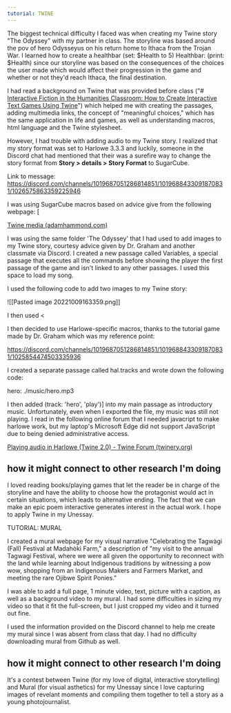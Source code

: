 ```yaml
---
tutorial: TWINE 
---
```


The biggest technical difficulty I faced was when creating my Twine story "The Odyssey" with my partner in class. The storyline was based around the pov of hero Odysseyus on his return home to Ithaca from the Trojan War. I learned how to create a healthbar (set: $Health to 5) Healthbar: (print: $Health) since our storyline was based on the consequences of the choices the user made which would affect their progression in the game and whether or not they'd reach Ithaca, the final destination.

I had read a background on Twine that was provided before class ("# [Interactive Fiction in the Humanities Classroom: How to Create Interactive Text Games Using Twine](https://programminghistorian.org/en/lessons/interactive-text-games-using-twine)") which helped me with creating the passages, adding multimedia links, the concept of "meaningful choices," which has the same application in life and games, as well as understanding macros, html language and the Twine stylesheet. 

However, I had trouble with adding audio to my Twine story. I realized that my story format was set to Harlowe 3.3.3 and luckily, someone in the Discord chat had mentioned that their was a surefire way to change the story format from **Story > details > Story Format** to SugarCube. 

Link to message: https://discord.com/channels/1019687051286814851/1019688433091870831/1026575863359225946

I was using SugarCube macros based on advice give from the following webpage: [

[Twine media (adamhammond.com)](http://www.adamhammond.com/wp-content/uploads/2016/03/hammond_twineguide_4_imagesmusic.pdf#:~:text=Adding%20media%20to%20your%20Twine%20game%20is%20as,you%20like%2C%20and%20then%20click%20on%20%22View%20Image.%22)

I was using the same folder 'The Odyssey' that I had used to add images to my Twine story, courtesy advice given by Dr. Graham and another classmate via Discord. I created a new passage called Variables, a special passage that executes all the commands before showing the player the first passage of the game and isn't linked to any other passages. I used this space to load my song. 

I used the following code to add two images to my Twine story: 

![[Pasted image 20221009163359.png]]

I then used <<audio hero play>> and inserted it into the passage I wanted the music to play from. I exported the html and dropped it into my folder, but the audio did not play. 

I then decided to use Harlowe-specific macros, thanks to the tutorial game made by Dr. Graham which was my reference point: 

https://discord.com/channels/1019687051286814851/1019688433091870831/1025854474503335936

I created a separate passage called hal.tracks and wrote down the following code: 

hero: ./music/hero.mp3

I then added (track: 'hero', 'play')] into my main passage as introductory music. Unfortunately, even when I exported the file, my music was still not playing. I read in the following online forum that I needed javacript to make harlowe work, but my laptop's Microsoft Edge did not support JavaScript due to being denied administrative access. 

[Playing audio in Harlowe (Twine 2.0) - Twine Forum (twinery.org)](https://twinery.org/forum/discussion/5528/playing-audio-in-harlowe-twine-2-0)


## how it might connect to other research I'm doing

I loved reading books/playing games that let the reader be in charge of the storyline and have the ability to choose how the protagonist would act in certain situations, which leads to alternative ending. The fact that we can make an epic poem interactive generates interest in the actual work. I hope to apply Twine in my Unessay.

TUTORIAL: MURAL 

I created a mural webpage for my visual narrative "Celebrating the Tagwàgi (Fall) Festival at Madahòkì Farm," a description of "my visit to the annual Tagwagi Festival, where we were all given the opportunity to reconnect with the land while learning about Indigenous traditions by witnessing a pow wow, shopping from an Indigenous Makers and Farmers Market, and meeting the rare Ojibwe Spirit Ponies."

I was able to add a full page, 1 minute video, text, picture with a caption, as well as a background video to my mural. I had some difficulties in sizing my video so that it fit the full-screen, but I just cropped my video and it turned out fine. 

I used the information provided on the Discord channel to help me create my mural since I was absent from class that day. I had no difficulty downloading mural from Github as well. 

## how it might connect to other research I'm doing

It's a contest between Twine (for my love of digital, interactive storytelling) and Mural (for visual asthetics) for my Unessay since I love capturing images of revelant moments and compiling them together to tell a story as a young photojournalist. 


